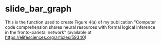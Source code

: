 # slide_bar_graph
 
This is the function used to create Figure 4(a) of my publication "Computer code comprehension shares neural resources with formal logical inference in the fronto-parietal network" (available at https://elifesciences.org/articles/59340)
